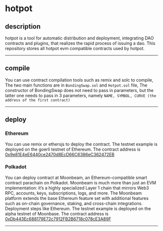 # hotpot
## description
  hotpot is a tool for automatic distribution and deployment, integrating DAO contracts and plugins, that realizes the rapid process of issuing a dao.
  This repository stores all hotpot evm compatible contracts used by hotpot.
  ***
## compile
  You can use contract compilation tools such as remix and solc to compile, The two main functions are in ```BondingSwap.sol``` and ```Hotpot.sol``` file, The constructor of BondingSwap does not need to pass in parameters, but the latter one needs to pass in 3 parameters, namely ```NAME, SYMBOL, CURVE (the address of the first contract)```
  ***
## deploy
  ### Ethereum
  You can use remix or ethersjs to deploy the contract. The testnet example is deployed on the goerli testnet of Ethereum. The contract address is [0x9e81E4eE6440ce2470d8EcD66C6386eC362472EB](https://goerli.etherscan.io/token/0x9e81E4eE6440ce2470d8EcD66C6386eC362472EB)
  ### Polkadot
  You can deploy contract at Moonbeam, an Ethereum-compatible smart contract parachain on Polkadot. Moonbeam is much more than just an EVM implementation: it’s a highly specialized Layer 1 chain that mirrors Web3 RPC, accounts, keys, subscriptions, logs, and more. The Moonbeam platform extends the base Ethereum feature set with additional features such as on-chain governance, staking, and cross-chain integrations. Deployment steps like Ethereum. The testnet example is deployed on the alpha testnet of Moonbase. The contract address is [0xDb443Ec688179E72c7912FB2B6718c078cE3A89F](https://moonbase.moonscan.io/token/0xDb443Ec688179E72c7912FB2B6718c078cE3A89F)
  ***
